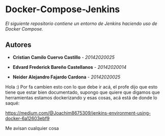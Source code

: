 # Docker-Compose-Jenkins
_El siguiente repositorio contiene un entorno de Jenkins haciendo uso de Docker Compose._

## 

## Autores

* **Cristian Camilo Cuervo Castillo** - *20142020025*

* **Edvard Frederick Bareño Castellanos** - *20142020014*

* **Neider Alejandro Fajardo Cardona** - *20142020025*

Hola :) Por fa cambien esto con lo que debe ir acá, el profe dijo que esto tiene que estar bien documentado, supongo que quiere que digamos que herramientas estamos dockerizando y esas cosas, acá está de donde lo saqué: 

https://medium.com/@Joachim8675309/jenkins-environment-using-docker-6a12603ebf9

Me avisan cualquier cosa
